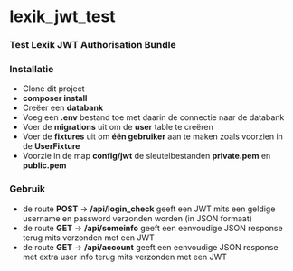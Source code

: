 # lexik_jwt_test
### Test Lexik JWT Authorisation Bundle

### Installatie
- Clone dit project
- **composer install**
- Creëer een **databank**
- Voeg een **.env** bestand toe met daarin de connectie naar de databank
- Voer de **migrations** uit om de **user** table te creëren
- Voer de **fixtures** uit om **één gebruiker** aan te maken zoals voorzien in de **UserFixture**
- Voorzie in de map **config/jwt** de sleutelbestanden **private.pem** en **public.pem**

### Gebruik
- de route **POST** -> **/api/login_check** geeft een JWT mits een geldige username en password verzonden worden (in JSON formaat)
- de route **GET** -> **/api/someinfo** geeft een eenvoudige JSON response terug mits verzonden met een JWT
- de route **GET** -> **/api/account** geeft een eenvoudige JSON response met extra user info terug mits verzonden met een JWT
